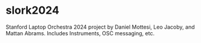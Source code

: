 # slork2024
Stanford Laptop Orchestra 2024 project by Daniel Mottesi, Leo Jacoby, and Mattan Abrams. Includes Instruments, OSC messaging, etc.
